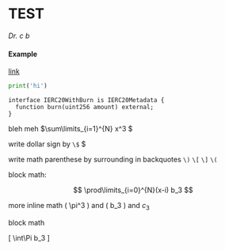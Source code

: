 # TEST

*Dr. c b*





#### Example


[link](https://github.com/link)
```python
print('hi')
```
```solidity
interface IERC20WithBurn is IERC20Metadata {
  function burn(uint256 amount) external;
}
```

bleh meh $\sum\limits_{i=1}^{N} x^3 $

write dollar sign by ``\$`` \$

write math parenthese by surrounding in backquotes ``\)`` ``\[`` ``\]`` ``\(``



block math:

$$
\prod\limits_{i=0}^{N}(x-i)
b_3
$$

more inline math \( \pi^3 \) and \( b_3 \) and $c_3$

block math 

\[
\int\Pi b_3
\]
